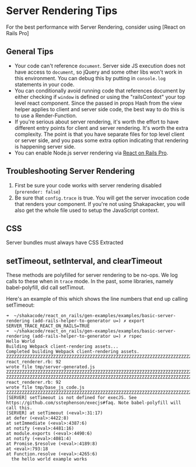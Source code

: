 # Server Rendering Tips

For the best performance with Server Rendering, consider using [React on Rails Pro]


## General Tips
- Your code can't reference `document`. Server side JS execution does not have access to `document`,
  so jQuery and some other libs won't work in this environment. You can debug this by putting in
  `console.log` statements in your code.
- You can conditionally avoid running code that references document by either checking if `window`
  is defined or using the "railsContext" 
  your top level react component. Since the passed in props Hash from the view helper applies to
  client and server side code, the best way to do this is to use a Render-Function.
- If you're serious about server rendering, it's worth the effort to have different entry points for client and server rendering. It's worth the extra complexity. The point is that you have separate files for top level client or server side, and you pass some extra option indicating that rendering is happening server side.
- You can enable Node.js server rendering via [React on Rails Pro](https://github.com/shakacode/react_on_rails/wiki).

## Troubleshooting Server Rendering

1. First be sure your code works with server rendering disabled (`prerender: false`)
2. Be sure that `config.trace` is true. You will get the server invocation code that renders your component. If you're not using Shakapacker, you will also get the whole file used to setup the JavaScript context.

## CSS
Server bundles must always have CSS Extracted

## setTimeout, setInterval, and clearTimeout

These methods are polyfilled for server rendering to be no-ops. We log calls to these when in `trace` mode. In the past, some libraries, namely babel-polyfill, did call setTimout. 

Here's an example of this which shows the line numbers that end up calling setTimeout:
```
➜  ~/shakacode/react_on_rails/gen-examples/examples/basic-server-rendering (add-rails-helper-to-generator u=) ✗ export SERVER_TRACE_REACT_ON_RAILS=TRUE
➜  ~/shakacode/react_on_rails/gen-examples/examples/basic-server-rendering (add-rails-helper-to-generator u=) ✗ rspec 
Hello World
Building Webpack client-rendering assets...
Completed building Webpack client-rendering assets.
ZZZZZZZZZZZZZZZZZZZZZZZZZZZZZZZZZZZZZZZZZZZZZZZZZZZZZZZZZZZZZZZZZZZZZZZZZZZZZZZZ
react_renderer.rb: 92
wrote file tmp/server-generated.js
ZZZZZZZZZZZZZZZZZZZZZZZZZZZZZZZZZZZZZZZZZZZZZZZZZZZZZZZZZZZZZZZZZZZZZZZZZZZZZZZZ
ZZZZZZZZZZZZZZZZZZZZZZZZZZZZZZZZZZZZZZZZZZZZZZZZZZZZZZZZZZZZZZZZZZZZZZZZZZZZZZZZ
react_renderer.rb: 92
wrote file tmp/base_js_code.js
ZZZZZZZZZZZZZZZZZZZZZZZZZZZZZZZZZZZZZZZZZZZZZZZZZZZZZZZZZZZZZZZZZZZZZZZZZZZZZZZZ
[SERVER] setTimeout is not defined for execJS. See https://github.com/sstephenson/execjs#faq. Note babel-polyfill will call this.
[SERVER] at setTimeout (<eval>:31:17)
at defer (<eval>:4422:8)
at setImmediate (<eval>:4387:6)
at notify (<eval>:4481:16)
at module.exports (<eval>:4490:6)
at notify (<eval>:4081:4)
at Promise.$resolve (<eval>:4189:8)
at <eval>:793:18
at Function.resolve (<eval>:4265:6)
  the hello world example works
```
